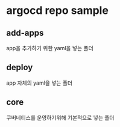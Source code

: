 # argocd repo sample

## add-apps

app을 추가하기 위한 yaml을 넣는 폴더

## deploy

app 자체의 yaml을 넣는 폴더

## core

쿠버네티스를 운영하기위해 기본적으로 넣는 폴더
